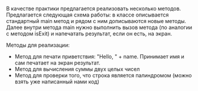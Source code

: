В качестве практики предлагается реализовать несколько методов.\
Предлагается следующая схема работы: в классе описывается стандартный main метод и рядом с ним дописываются новые методы.\
Далее внутри метода main нужно выполнить вызов метода (по аналогии с методом isExit) и напечатать результат, если он есть, на экран.

Методы для реализации:
* Метод для печати приветствия: "Hello, " + name. Принимает имя и сам печатает на экран результат.
* Метод для вычисления суммы двух целых чисел
* Метод для проверки того, что строка является палиндромом (можно взять уже написанный нами код)
